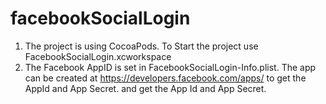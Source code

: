 facebookSocialLogin
===================
1. The project is using CocoaPods. To Start the project use FacebookSocialLogin.xcworkspace
2. The Facebook AppID is set in FacebookSocialLogin-Info.plist. The app can be created at https://developers.facebook.com/apps/ to get the AppId and App Secret.
and get the App Id and App Secret.

